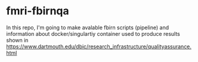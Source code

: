 # fmri-fbirnqa
In this repo, I'm going to make avalable fbirn scripts (pipeline) and information about docker/singulartiy container used to produce results shown in https://www.dartmouth.edu/dbic/research_infrastructure/qualityassurance.html
